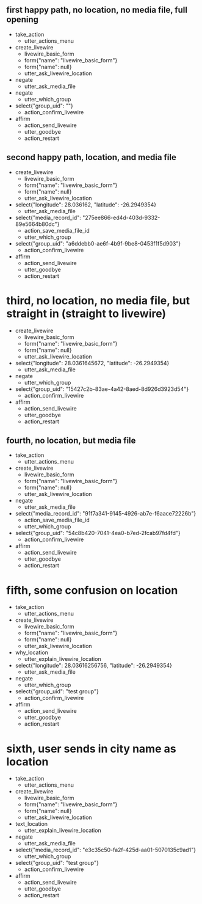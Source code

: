## first happy path, no location, no media file, full opening
* take_action
    - utter_actions_menu
* create_livewire
    - livewire_basic_form
    - form{"name": "livewire_basic_form"}
    - form{"name": null}
    - utter_ask_livewire_location
* negate
    - utter_ask_media_file
* negate
    - utter_which_group
* select{"group_uid": ""}
    - action_confirm_livewire
* affirm
    - action_send_livewire
    - utter_goodbye
    - action_restart

## second happy path, location, and media file
* create_livewire
    - livewire_basic_form
    - form{"name": "livewire_basic_form"}
    - form{"name": null}
    - utter_ask_livewire_location
* select{"longitude": 28.036162, "latitude": -26.2949354}
    - utter_ask_media_file
* select{"media_record_id": "275ee866-ed4d-403d-9332-89e5664b80dc"}
    - action_save_media_file_id
    - utter_which_group
* select{"group_uid": "a6ddebb0-ae6f-4b9f-9be8-0453f1f5d903"}
    - action_confirm_livewire
* affirm
    - action_send_livewire
    - utter_goodbye
    - action_restart

# third, no location, no media file, but straight in (straight to livewire)
* create_livewire
    - livewire_basic_form
    - form{"name": "livewire_basic_form"}
    - form{"name": null}
    - utter_ask_livewire_location
* select{"longitude": 28.0361645672, "latitude": -26.2949354}
    - utter_ask_media_file
* negate
    - utter_which_group
* select{"group_uid": "15427c2b-83ae-4a42-8aed-8d926d3923d54"}
    - action_confirm_livewire
* affirm
    - action_send_livewire
    - utter_goodbye
    - action_restart

## fourth, no location, but media file
* take_action
    - utter_actions_menu
* create_livewire
    - livewire_basic_form
    - form{"name": "livewire_basic_form"}
    - form{"name": null}
    - utter_ask_livewire_location
* negate
    - utter_ask_media_file
* select{"media_record_id": "91f7a341-9145-4926-ab7e-f6aace72226b"}
    - action_save_media_file_id
    - utter_which_group
* select{"group_uid": "54c8b420-7041-4ea0-b7ed-2fcab97fd4fd"}
    - action_confirm_livewire
* affirm
    - action_send_livewire
    - utter_goodbye
    - action_restart

# fifth, some confusion on location
* take_action
    - utter_actions_menu
* create_livewire
    - livewire_basic_form
    - form{"name": "livewire_basic_form"}
    - form{"name": null}
    - utter_ask_livewire_location
* why_location
    - utter_explain_livewire_location
* select{"longitude": 28.03616256756, "latitude": -26.2949354}
    - utter_ask_media_file
* negate
    - utter_which_group
* select{"group_uid": "test group"}
    - action_confirm_livewire
* affirm
    - action_send_livewire
    - utter_goodbye
    - action_restart

# sixth, user sends in city name as location
* take_action
    - utter_actions_menu
* create_livewire
    - livewire_basic_form
    - form{"name": "livewire_basic_form"}
    - form{"name": null}
    - utter_ask_livewire_location
* text_location
    - utter_explain_livewire_location
* negate
    - utter_ask_media_file
* select{"media_record_id": "e3c35c50-fa2f-425d-aa01-5070135c9ad1"}
    - utter_which_group
* select{"group_uid": "test group"}
    - action_confirm_livewire
* affirm
    - action_send_livewire
    - utter_goodbye
    - action_restart
    